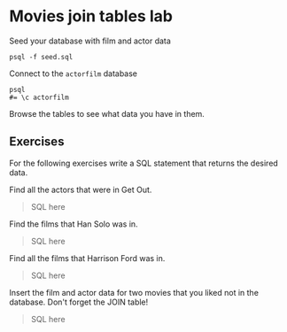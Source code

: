 # Movies join tables lab

Seed your database with film and actor data

```
psql -f seed.sql
```

Connect to the `actorfilm` database

```
psql
#= \c actorfilm
```

Browse the tables to see what data you have in them.

## Exercises

For the following exercises write a SQL statement that returns the desired data.

Find all the actors that were in Get Out.

> SQL here

Find the films that Han Solo was in.

> SQL here

Find all the films that Harrison Ford was in.

> SQL here

Insert the film and actor data for two movies that you liked not in the database. Don't forget the JOIN table!

> SQL here
